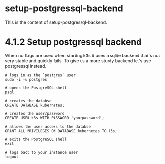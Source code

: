 # setup-postgressql-backend
This is the content of setup-postgressql-backend.

# 4.1.2 Setup postgressql backend

When no flags are used when starting k3s it uses a sqlite backend that's not very stable and quickly fails. To give us a more sturdy backend let's use postgressql instead.

```
# logs in as the `postgres` user
sudo -i -u postgres

# opens the PostgreSQL shell
psql

# creates the databse
CREATE DATABASE kubernetes;

# creates the user/password
CREATE USER k3s WITH PASSWORD 'yourpassword';

# allows the user access to the databse
GRANT ALL PRIVILEGES ON DATABASE kubernetes TO k3s;

# exits the PostgreSQL shell
exit

# logs back to your instance user
logout
```